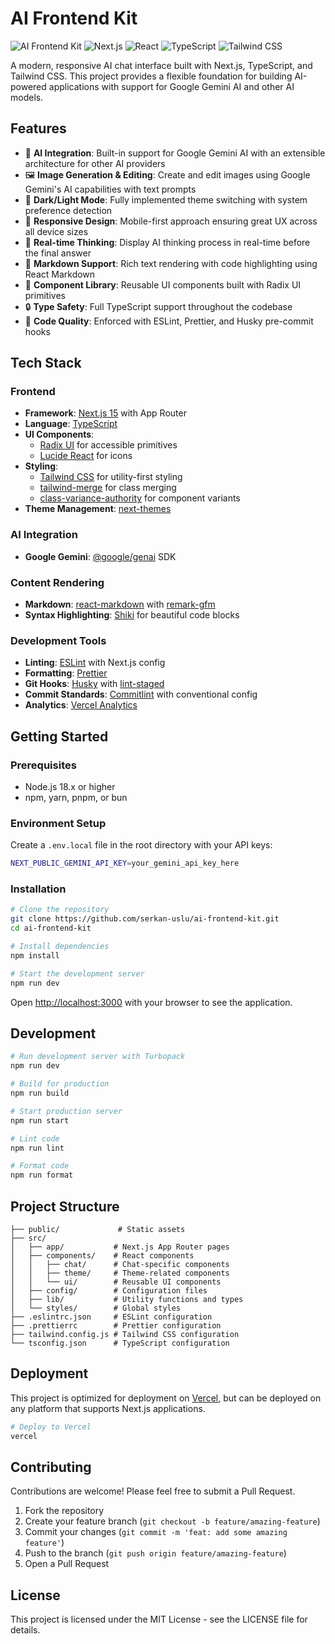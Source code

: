 # AI Frontend Kit

![AI Frontend Kit](https://img.shields.io/badge/AI%20Frontend%20Kit-v0.1.0-blue)
![Next.js](https://img.shields.io/badge/Next.js-15.4.2-black)
![React](https://img.shields.io/badge/React-19.1.0-blue)
![TypeScript](https://img.shields.io/badge/TypeScript-5-blue)
![Tailwind CSS](https://img.shields.io/badge/Tailwind%20CSS-4-38b2ac)

A modern, responsive AI chat interface built with Next.js, TypeScript, and Tailwind CSS. This project provides a flexible foundation for building AI-powered applications with support for Google Gemini AI and other AI models.

## Features

- 🤖 **AI Integration**: Built-in support for Google Gemini AI with an extensible architecture for other AI providers
- 🖼️ **Image Generation & Editing**: Create and edit images using Google Gemini's AI capabilities with text prompts
- 🎨 **Dark/Light Mode**: Fully implemented theme switching with system preference detection
- 📱 **Responsive Design**: Mobile-first approach ensuring great UX across all device sizes
- 🔄 **Real-time Thinking**: Display AI thinking process in real-time before the final answer
- 📝 **Markdown Support**: Rich text rendering with code highlighting using React Markdown
- 🧩 **Component Library**: Reusable UI components built with Radix UI primitives
- 🔒 **Type Safety**: Full TypeScript support throughout the codebase
- 🧹 **Code Quality**: Enforced with ESLint, Prettier, and Husky pre-commit hooks

## Tech Stack

### Frontend

- **Framework**: [Next.js 15](https://nextjs.org/) with App Router
- **Language**: [TypeScript](https://www.typescriptlang.org/)
- **UI Components**:
  - [Radix UI](https://www.radix-ui.com/) for accessible primitives
  - [Lucide React](https://lucide.dev/) for icons
- **Styling**:
  - [Tailwind CSS](https://tailwindcss.com/) for utility-first styling
  - [tailwind-merge](https://github.com/dcastil/tailwind-merge) for class merging
  - [class-variance-authority](https://cva.style/docs) for component variants
- **Theme Management**: [next-themes](https://github.com/pacocoursey/next-themes)

### AI Integration

- **Google Gemini**: [@google/genai](https://www.npmjs.com/package/@google/genai) SDK

### Content Rendering

- **Markdown**: [react-markdown](https://github.com/remarkjs/react-markdown) with [remark-gfm](https://github.com/remarkjs/remark-gfm)
- **Syntax Highlighting**: [Shiki](https://shiki.style/) for beautiful code blocks

### Development Tools

- **Linting**: [ESLint](https://eslint.org/) with Next.js config
- **Formatting**: [Prettier](https://prettier.io/)
- **Git Hooks**: [Husky](https://typicode.github.io/husky/) with [lint-staged](https://github.com/lint-staged/lint-staged)
- **Commit Standards**: [Commitlint](https://commitlint.js.org/) with conventional config
- **Analytics**: [Vercel Analytics](https://vercel.com/analytics)

## Getting Started

### Prerequisites

- Node.js 18.x or higher
- npm, yarn, pnpm, or bun

### Environment Setup

Create a `.env.local` file in the root directory with your API keys:

```bash
NEXT_PUBLIC_GEMINI_API_KEY=your_gemini_api_key_here
```

### Installation

```bash
# Clone the repository
git clone https://github.com/serkan-uslu/ai-frontend-kit.git
cd ai-frontend-kit

# Install dependencies
npm install

# Start the development server
npm run dev
```

Open [http://localhost:3000](http://localhost:3000) with your browser to see the application.

## Development

```bash
# Run development server with Turbopack
npm run dev

# Build for production
npm run build

# Start production server
npm run start

# Lint code
npm run lint

# Format code
npm run format
```

## Project Structure

```
├── public/             # Static assets
├── src/
│   ├── app/           # Next.js App Router pages
│   ├── components/    # React components
│   │   ├── chat/      # Chat-specific components
│   │   ├── theme/     # Theme-related components
│   │   └── ui/        # Reusable UI components
│   ├── config/        # Configuration files
│   ├── lib/           # Utility functions and types
│   └── styles/        # Global styles
├── .eslintrc.json     # ESLint configuration
├── .prettierrc        # Prettier configuration
├── tailwind.config.js # Tailwind CSS configuration
└── tsconfig.json      # TypeScript configuration
```

## Deployment

This project is optimized for deployment on [Vercel](https://vercel.com), but can be deployed on any platform that supports Next.js applications.

```bash
# Deploy to Vercel
vercel
```

## Contributing

Contributions are welcome! Please feel free to submit a Pull Request.

1. Fork the repository
2. Create your feature branch (`git checkout -b feature/amazing-feature`)
3. Commit your changes (`git commit -m 'feat: add some amazing feature'`)
4. Push to the branch (`git push origin feature/amazing-feature`)
5. Open a Pull Request

## License

This project is licensed under the MIT License - see the LICENSE file for details.
